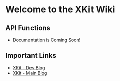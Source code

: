 # Welcome to the XKit Wiki

## API Functions

* Documentation is Coming Soon!

## Important Links
* [XKit - Dev Blog](https://xkit-extension.tumblr.com)
* [XKit - Main Blog](https://xkit-dev.tumblr.com)